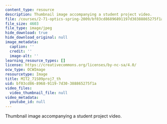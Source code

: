 ```yaml
---
content_type: resource
description: Thumbnail image accompanying a student project video.
file: /courses/2-71-optics-spring-2009/bf03cd86896891197d30388865275f1a_MIT2_71S09proj7_th.jpg
file_size: 4603
file_type: image/jpeg
hide_download: true
hide_download_original: null
image_metadata:
  caption: ''
  credit: ''
  image-alt: ''
learning_resource_types: []
license: https://creativecommons.org/licenses/by-nc-sa/4.0/
ocw_type: OCWImage
resourcetype: Image
title: MIT2_71S09proj7_th
uid: bf03cd86-8968-9119-7d30-388865275f1a
video_files:
  video_thumbnail_file: null
video_metadata:
  youtube_id: null
---
```

Thumbnail image accompanying a student project video.